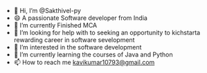 - 👋 Hi, I’m @Sakthivel-py
- 😄 A passionate Software developer from India
- 🔭 I’m currently Finished MCA
- 🤝 I’m looking for help with to seeking an opportunity to kichstarta rewarding career in software sevelopment
- 👀 I’m interested in the software development 
- 🌱 I’m currently learning the courses of Java and Python 
- 📫 How to reach me kavikumar10793@gmail.com

<!---
Sakthivel-py/Sakthivel-py is a ✨ special ✨ repository because its `README.md` (this file) appears on your GitHub profile.
You can click the Preview link to take a look at your changes.
--->
